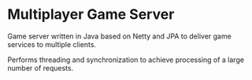 Multiplayer Game Server
=======================

Game server written in Java based on Netty and JPA to deliver game services to multiple clients.

Performs threading and synchronization to achieve processing of a large number of requests.